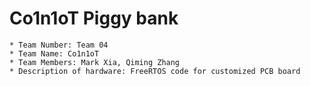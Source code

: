 # Co1n1oT Piggy bank
    * Team Number: Team 04
    * Team Name: Co1n1oT
    * Team Members: Mark Xia, Qiming Zhang
    * Description of hardware: FreeRTOS code for customized PCB board
